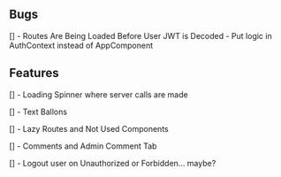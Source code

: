 ## Bugs

[] - Routes Are Being Loaded Before User JWT is Decoded - Put logic in AuthContext instead of AppComponent

## Features

[] - Loading Spinner where server calls are made

[] - Text Ballons

[] - Lazy Routes and Not Used Components

[] - Comments and Admin Comment Tab

[] - Logout user on Unauthorized or Forbidden... maybe?
